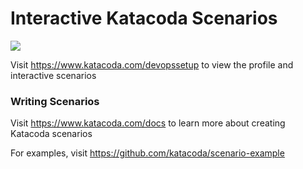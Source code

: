 # Interactive Katacoda Scenarios

[![](http://shields.katacoda.com/katacoda/devopssetup/count.svg)](https://www.katacoda.com/devopssetup "Get your profile on Katacoda.com")

Visit https://www.katacoda.com/devopssetup to view the profile and interactive scenarios

### Writing Scenarios
Visit https://www.katacoda.com/docs to learn more about creating Katacoda scenarios

For examples, visit https://github.com/katacoda/scenario-example
